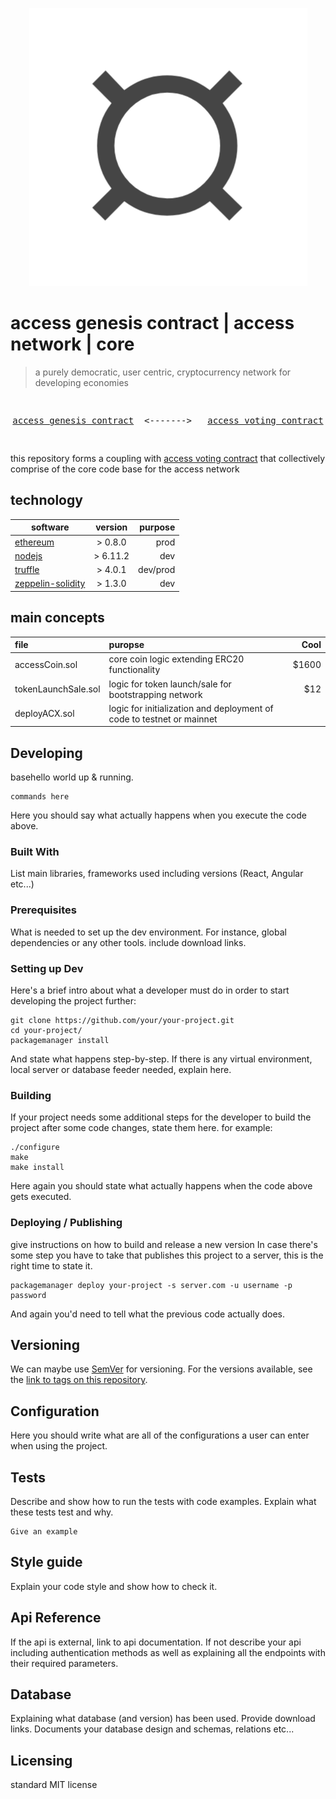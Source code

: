 <p align="center">
  <img width="445" height="445" src="manuscript/resources/images/logo.png">
</p>

# access genesis contract | access network | core 
> a purely democratic, user centric, cryptocurrency network for developing economies

<pre>
  <p align="center" style="bold"><a href="https://github.com/ACXNetwork/acx-genesis-core">access genesis contract</a>  <------->   <a href="https://github.com/ACXNetwork/acx-voting-core">access voting contract</a></p>
</pre>
this repository forms a coupling with [access voting contract](https://github.com/ACXNetwork/acx-voting-core "access voting contract") that collectively comprise of the core code base for the access network


## technology
| software      | version       | purpose  |
| ------------- |:-------------:| -----:|
| [ethereum](https://github.com/ethereum "ethereum")    | > 0.8.0 | prod |
| [nodejs](https://github.com/nodejs "nodejs")    | > 6.11.2 | dev |
| [truffle](https://github.com/trufflesuite/truffle "truffle")    | >  4.0.1    | dev/prod |
| [zeppelin-solidity](https://github.com/OpenZeppelin/zeppelin-solidity "zeppelin-solidity")    | >  1.3.0    | dev |


## main concepts

| file        | puropse           | Cool  |
| :------------- |:-------------| -----:|
| accessCoin.sol      | core coin logic extending ERC20 functionality | $1600 |
| tokenLaunchSale.sol     | logic for token launch/sale for bootstrapping network     |   $12 |
| deployACX.sol | logic for initialization and deployment of code to testnet or mainnet | |


## Developing
basehello world up &
running.

```shell
commands here
```

Here you should say what actually happens when you execute the code above.
### Built With
List main libraries, frameworks used including versions (React, Angular etc...)

### Prerequisites
What is needed to set up the dev environment. For instance, global dependencies or any other tools. include download links.


### Setting up Dev

Here's a brief intro about what a developer must do in order to start developing
the project further:

```shell
git clone https://github.com/your/your-project.git
cd your-project/
packagemanager install
```

And state what happens step-by-step. If there is any virtual environment, local server or database feeder needed, explain here.

### Building

If your project needs some additional steps for the developer to build the
project after some code changes, state them here. for example:

```shell
./configure
make
make install
```

Here again you should state what actually happens when the code above gets
executed.

### Deploying / Publishing
give instructions on how to build and release a new version
In case there's some step you have to take that publishes this project to a
server, this is the right time to state it.

```shell
packagemanager deploy your-project -s server.com -u username -p password
```

And again you'd need to tell what the previous code actually does.

## Versioning

We can maybe use [SemVer](http://semver.org/) for versioning. For the versions available, see the [link to tags on this repository](/tags).


## Configuration

Here you should write what are all of the configurations a user can enter when
using the project.

## Tests

Describe and show how to run the tests with code examples.
Explain what these tests test and why.

```shell
Give an example
```

## Style guide

Explain your code style and show how to check it.

## Api Reference

If the api is external, link to api documentation. If not describe your api including authentication methods as well as explaining all the endpoints with their required parameters.


## Database

Explaining what database (and version) has been used. Provide download links.
Documents your database design and schemas, relations etc... 

## Licensing

standard MIT license
